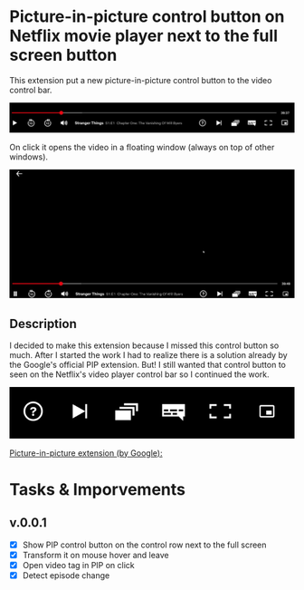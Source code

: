 # Picture-in-picture control button on Netflix movie player next to the full screen button
This extension put a new picture-in-picture control button to the video control bar.

![Screenshot](resources/capture.png)

On click it opens the video in a floating window (always on top of other windows).

![Screenrecord](resources/capture.gif)

## Description
I decided to make this extension because I missed this control button so much. After I started the work I had to realize there is a solution already by the Google's official PIP extension. But! I still wanted that control button to seen on the Netflix's video player control bar so I continued the work.

![Screenshot2](resources/capture2.PNG)

[Picture-in-picture extension (by Google):](https://chrome.google.com/webstore/detail/picture-in-picture-extens/hkgfoiooedgoejojocmhlaklaeopbecg)

# Tasks & Imporvements

## v.0.0.1
- [X] Show PIP control button on the control row next to the full screen
- [X] Transform it on mouse hover and leave
- [X] Open video tag in PIP on click
- [X] Detect episode change
